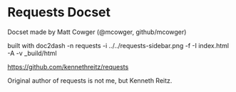 Requests Docset
=======================

Docset made by Matt Cowger (@mcowger, github/mcowger)

built with doc2dash -n requests -i ../../requests-sidebar.png -f -I index.html -A -v _build/html
 
https://github.com/kennethreitz/requests

Original author of requests is not me, but Kenneth Reitz.
